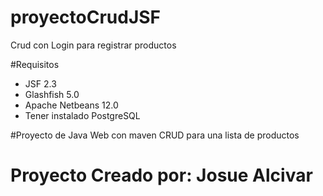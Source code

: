 # proyectoCrudJSF
Crud con Login para registrar productos

#Requisitos
- JSF 2.3
- Glashfish 5.0
- Apache Netbeans 12.0
- Tener instalado PostgreSQL

#Proyecto de Java Web con maven CRUD para una lista de productos 
# Proyecto Creado por: Josue Alcivar
